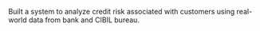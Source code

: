 Built a system to analyze credit risk associated with customers using real-world data from bank and CIBIL
bureau.
